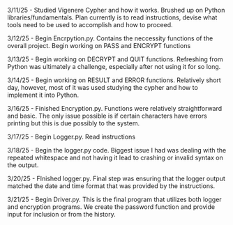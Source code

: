 3/11/25 - Studied Vigenere Cypher and how it works. Brushed up on Python libraries/fundamentals. Plan currently is to read instructions, devise what tools need to be used to accomplish and how to proceed.

3/12/25 - Begin Encrpytion.py. Contains the neccessity functions of the overall project. Begin working on PASS and ENCRYPT functions

3/13/25 - Begin working on DECRYPT and QUIT functions. Refreshing from Python was ultimately a challenge, especially after not using it for so long.

3/14/25 - Begin working on RESULT and ERROR functions. Relatively short day, however, most of it was used studying the cypher and how to implement it into Python.

3/16/25 - Finished Encryption.py. Functions were relatively straightforward and basic. The only issue possible is if certain characters have errors printing but this is due possibly to the system.

3/17/25 - Begin Logger.py. Read instructions

3/18/25 - Begin the logger.py code. Biggest issue I had was dealing with the repeated whitespace and not having it lead to crashing or invalid syntax on the output. 

3/20/25 - FInished logger.py. Final step was ensuring that the logger output matched the date and time format that was provided by the instructions.

3/21/25 - Begin Driver.py. This is the final program that utilizes both logger and encryption programs. We create the password function and provide input for inclusion or from the history.
